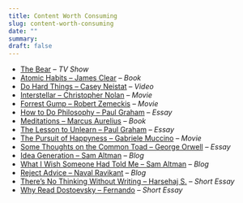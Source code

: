 ```yaml
---
title: Content Worth Consuming
slug: content-worth-consuming
date: ""
summary: 
draft: false
---
```

- [The Bear](https://www.fxnetworks.com/shows/the-bear) – *TV Show*
- [Atomic Habits – James Clear](https://jamesclear.com/atomic-habits) – *Book*
- [Do Hard Things – Casey Neistat](https://youtu.be/StMltAX0mp0?si=0T_LZzx2RxzdUvzk) – *Video*
- [Interstellar – Christopher Nolan](https://www.warnerbros.com/movies/interstellar) – *Movie*
- [Forrest Gump – Robert Zemeckis](https://www.paramount.com/movies/forrest-gump) – *Movie*
- [How to Do Philosophy – Paul Graham](https://paulgraham.com/philosophy.html) – *Essay*
- [Meditations – Marcus Aurelius](https://www.penguinrandomhouse.com/books/566528/meditations-by-marcus-aurelius/) – *Book*
- [The Lesson to Unlearn – Paul Graham](https://paulgraham.com/lesson.html) – *Essay*
- [The Pursuit of Happyness – Gabriele Muccino](https://www.sonypictures.com/movies/thepursuitofhappyness) – *Movie*
- [Some Thoughts on the Common Toad – George Orwell](https://orwell.ru/library/articles/Common_Toad/english/e_ctoad) – *Essay*
- [Idea Generation – Sam Altman](https://blog.samaltman.com/idea-generation) – *Blog*
- [What I Wish Someone Had Told Me – Sam Altman](https://blog.samaltman.com/what-i-wish-someone-had-told-me) – *Blog*
- [Reject Advice – Naval Ravikant](https://nav.al/reject-advice) – *Blog*
- [There’s No Thinking Without Writing – Harsehaj S.](https://harsehaj.substack.com/p/theres-no-thinking-without-writing) – *Short Essay*
- [Why Read Dostoevsky – Fernando](https://fhur.me/posts/why-read-dostoevsky) – *Short Essay*
